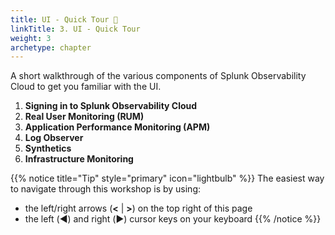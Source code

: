 ```yaml
---
title: UI - Quick Tour 🚌
linkTitle: 3. UI - Quick Tour
weight: 3
archetype: chapter
---
```


A short walkthrough of the various components of Splunk Observability Cloud to get you familiar with the UI.

1. **Signing in to Splunk Observability Cloud**
2. **Real User Monitoring (RUM)**
3. **Application Performance Monitoring (APM)**
4. **Log Observer**
5. **Synthetics**
6. **Infrastructure Monitoring**

{{% notice title="Tip" style="primary"  icon="lightbulb" %}}
The easiest way to navigate through this workshop is by using:

* the left/right arrows (**<** | **>**) on the top right of this page
* the left (◀️) and right (▶️) cursor keys on your keyboard
{{% /notice %}}
